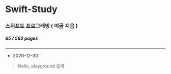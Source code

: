 # Swift-Study
### 스위프트 프로그래밍 ( 야곰 지음 )
##### 65 / 582 pages
---

- 2020-12-30
>Hello, playground 출력
